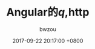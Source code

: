 ---
layout: post
title: "Angular的$q,$http"
description: Angular的$q,$http在网络请求里十分常见，今天就来聊聊他们吧！
date:   2017-09-22 20:17:00 +0800
categories: code
author: bwzou
---